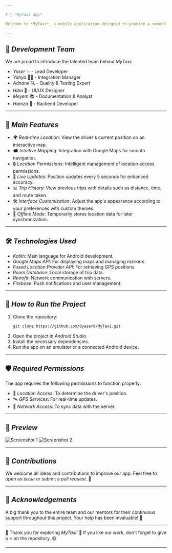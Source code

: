 ```yaml
---

# 🚕 *MyTaxi App*

Welcome to *MyTaxi*, a mobile application designed to provide a smooth and efficient real-time location experience for taxi drivers. This project has been developed with love, collaboration, and expertise by our amazing team! 💻✨

---
```


## 🌟 *Development Team*

We are proud to introduce the talented team behind *MyTaxi*:

- *Yaser* ✨ - Lead Developer
- *Yahya* 🧑‍💻 - Integration Manager
- *Adnane* 🔍 - Quality & Testing Expert
- *Hiba* 🎨 - UI/UX Designer
- *Meyem* 📚 - Documentation & Analyst
- *Hamza* 🔧 - Backend Developer

---

## 📱 *Main Features*

- 🌍 *Real-time Location*: View the driver's current position on an interactive map.
- 🗰 *Intuitive Mapping*: Integration with Google Maps for smooth navigation.
- 🔒 *Location Permissions*: Intelligent management of location access permissions.
- 🚀 *Live Updates*: Position updates every 5 seconds for enhanced accuracy.
- 📊 *Trip History*: View previous trips with details such as distance, time, and route taken.
- 🛠️ *Interface Customization*: Adjust the app's appearance according to your preferences with custom themes.
- 📡 *Offline Mode*: Temporarily stores location data for later synchronization.

---

## 🛠️ *Technologies Used*

- *Kotlin*: Main language for Android development.
- *Google Maps API*: For displaying maps and managing markers.
- *Fused Location Provider API*: For retrieving GPS positions.
- *Room Database*: Local storage of trip data.
- *Retrofit*: Network communication with servers.
- *Firebase*: Push notifications and user management.

---

## 🚀 *How to Run the Project*

1. Clone the repository:
   ```bash
   git clone https://github.com/0yaser0/MyTaxi.git
   ```
2. Open the project in *Android Studio*.
3. Install the necessary dependencies.
4. Run the app on an emulator or a connected Android device.

---

## 🛡️ *Required Permissions*

The app requires the following permissions to function properly:

- 📍 *Location Access*: To determine the driver's position.
- 🛰️ *GPS Services*: For real-time updates.
- 📡 *Network Access*: To sync data with the server.

---

## 📸 *Preview*

![Screenshot 1](./screenshots/screenshot1.png)
![Screenshot 2](./screenshots/screenshot2.png)

---

## 💬 *Contributions*

We welcome all ideas and contributions to improve our app. Feel free to open an *issue* or submit a *pull request*. 🤚

---

## 🤍 *Acknowledgements*

A big thank you to the entire team and our mentors for their continuous support throughout this project. Your help has been invaluable! 🌟

---

🎉 Thank you for exploring *MyTaxi*! 🚖 If you like our work, don't forget to give a ⭐ on the repository. 😄

---
